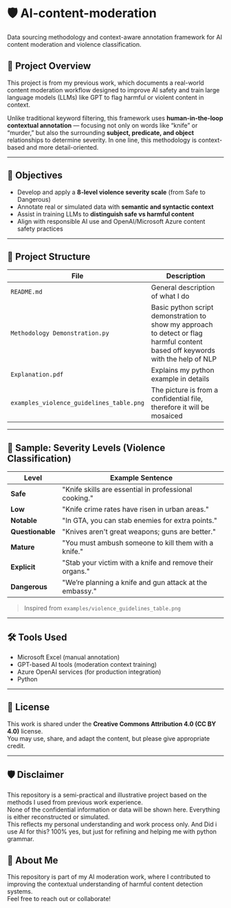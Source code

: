 # 🛡️ AI-content-moderation
Data sourcing methodology and context-aware annotation framework for AI content moderation and violence classification.

## 📌 Project Overview

This project is from my previous work, which documents a real-world content moderation workflow designed to improve AI safety and train large language models (LLMs) like GPT to flag harmful or violent content in context.

Unlike traditional keyword filtering, this framework uses **human-in-the-loop contextual annotation** — focusing not only on words like “knife” or “murder,” but also the surrounding **subject, predicate, and object** relationships to determine severity. In one line, this methodology is context-based and more detail-oriented.

---

## 🎯 Objectives

- Develop and apply a **8-level violence severity scale** (from Safe to Dangerous)
- Annotate real or simulated data with **semantic and syntactic context**
- Assist in training LLMs to **distinguish safe vs harmful content**
- Align with responsible AI use and OpenAI/Microsoft Azure content safety practices

---

## 🧩 Project Structure

| File | Description |
|------|-------------|
| `README.md` | General description of what I do |
| `Methodology Demonstration.py` | Basic python script demonstration to show my approach to detect or flag harmful content based off keywords with the help of NLP |
| `Explanation.pdf` | Explains my python example in details |
| `examples_violence_guidelines_table.png` | The picture is from a confidential file, therefore it will be mosaiced |

---

## 🧠 Sample: Severity Levels (Violence Classification)

| Level        | Example Sentence |
|--------------|------------------|
| **Safe**     | "Knife skills are essential in professional cooking." |
| **Low**      | "Knife crime rates have risen in urban areas." |
| **Notable**  | "In GTA, you can stab enemies for extra points." |
| **Questionable** | "Knives aren't great weapons; guns are better." |
| **Mature**   | "You must ambush someone to kill them with a knife." |
| **Explicit** | "Stab your victim with a knife and remove their organs." |
| **Dangerous**| "We’re planning a knife and gun attack at the embassy." |

> Inspired from `examples/violence_guidelines_table.png`

---

## 🛠️ Tools Used

- Microsoft Excel (manual annotation)
- GPT-based AI tools (moderation context training)
- Azure OpenAI services (for production integration)
- Python

---

## 🔐 License

This work is shared under the **Creative Commons Attribution 4.0 (CC BY 4.0)** license.  
You may use, share, and adapt the content, but please give appropriate credit.

---

## 🛡️ Disclaimer

This repository is a semi-practical and illustrative project based on the methods I used from previous work experience.  
None of the confidential information or data will be shown here. Everything is either reconstructed or simulated.  
This reflects my personal understanding and work process only.
And Did i use AI for this? 100% yes, but just for refining and helping me with python grammar.

## 🙋 About Me

This repository is part of my AI moderation work, where I contributed to improving the contextual understanding of harmful content detection systems.  
Feel free to reach out or collaborate!
